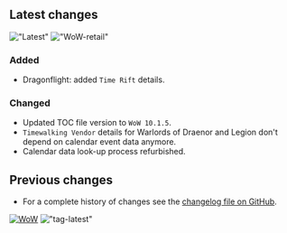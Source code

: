 ## Latest changes

[//]: <> (Rendered badges - Unfortunately most addon hosting websites do not support badges directly, but)
[//]: <> (fortunately GitHub renders them as images)

!["Latest"](https://camo.githubusercontent.com/bf05d71b67570b1d98544395edca407930687ab4d17f841c5932abdb26d49e23/68747470733a2f2f696d672e736869656c64732e696f2f62616467652f7461672d76302e31362e342d696e666f726d6174696f6e616c3f6c6f676f3d476974487562266c6f676f436f6c6f723d6c6967687467726179 "Latest release") !["WoW-retail"](https://camo.githubusercontent.com/3bffe9e6d7b6af33f7680d4a238f0031153db11c577bd1a2be50c4473ce8841a/68747470733a2f2f696d672e736869656c64732e696f2f62616467652f576f572d2d72657461696c2d31302e312e302d6f72616e6765 "Supported game version")

### Added

- Dragonflight: added `Time Rift` details.

### Changed

- Updated TOC file version to `WoW 10.1.5`.
- `Timewalking Vendor` details for Warlords of Draenor and Legion don't depend on calendar event data anymore.
- Calendar data look-up process refurbished.
&nbsp;  

## Previous changes

- For a complete history of changes see the [changelog file on GitHub](https://github.com/erglo/mission-report-button-plus/blob/main/CHANGELOG.md "CHANGELOG.md").

[![WoW](https://img.shields.io/badge/WoW--retail-10.1.0-orange)](https://addons.wago.io/addons/mission-report-button-plus "Supported game version")
!["tag-latest"](https://img.shields.io/badge/tag-v0.17.0-informational?logo=GitHub&logoColor=lightgray "Test version")